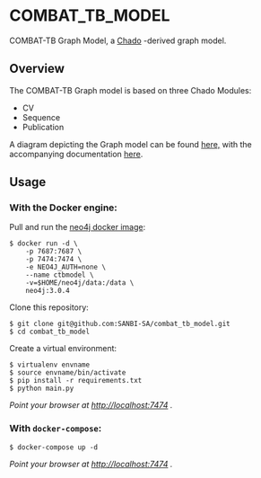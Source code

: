 # COMBAT_TB_MODEL

COMBAT-TB Graph Model, a [Chado](https://github.com/GMOD/Chado) -derived graph model.

## Overview

The COMBAT-TB Graph model is based on three Chado Modules:

* CV
* Sequence
* Publication

A diagram depicting the Graph model can be found [here,](docs/chado_graph_model_draft.jpg) with the accompanying documentation [here](docs/genome_annotation_model.md).

## Usage

### With the Docker engine:

Pull and run the [neo4j docker image](https://hub.docker.com/_/neo4j/):

```
$ docker run -d \
    -p 7687:7687 \
    -p 7474:7474 \
    -e NEO4J_AUTH=none \
    --name ctbmodel \
    -v=$HOME/neo4j/data:/data \
    neo4j:3.0.4
```

Clone this repository:

```
$ git clone git@github.com:SANBI-SA/combat_tb_model.git
$ cd combat_tb_model
```

Create a virtual environment:

```
$ virtualenv envname
$ source envname/bin/activate
$ pip install -r requirements.txt
$ python main.py
```
*Point your browser at [http://localhost:7474](http://localhost:7474) .*

### With `docker-compose`:
```
$ docker-compose up -d
```

*Point your browser at [http://localhost:7474](http://localhost:7474) .*
